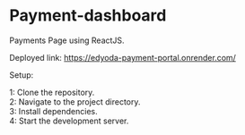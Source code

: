 # Payment-dashboard
 Payments Page using ReactJS. 

 Deployed link: https://edyoda-payment-portal.onrender.com/

Setup:<br>

1: Clone the repository.<br>
2: Navigate to the project directory.<br>
3: Install dependencies.<br>
4: Start the development server.<br>
